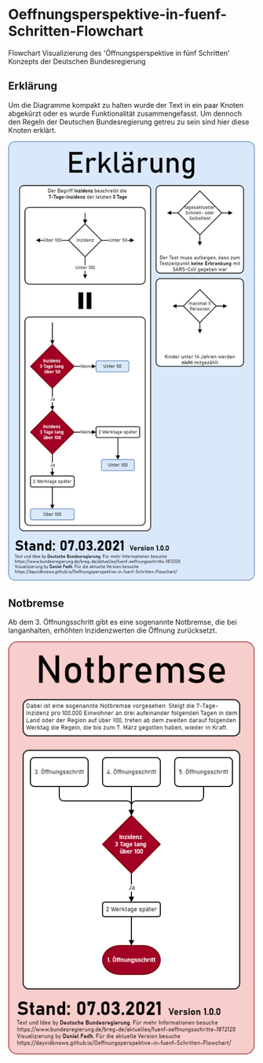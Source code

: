 # Oeffnungsperspektive-in-fuenf-Schritten-Flowchart
Flowchart Visualizierung des 'Öffnungsperspektive in fünf Schritten' Konzepts der Deutschen Bundesregierung

## Erklärung

Um die Diagramme kompakt zu halten wurde der Text in ein paar Knoten abgekürzt oder es wurde Funktionalität zusammengefasst. Um dennoch den Regeln der Deutschen Bundesregierung getreu zu sein sind hier diese Knoten erklärt.

![Erlärung](png\Erklärung.png)

## Notbremse

Ab dem 3. Öffnungsschritt gibt es eine sogenannte Notbremse, die bei langanhalten, erhöhten Inzidenzwerten die Öffnung zurücksetzt.

![Notbremse](png\Notbremse.png)